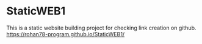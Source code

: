 # StaticWEB1
This is a static website building project for checking link creation on github.<br>
<a href="https://rohan78-program.github.io/StaticWEB1/">https://rohan78-program.github.io/StaticWEB1/</a>
